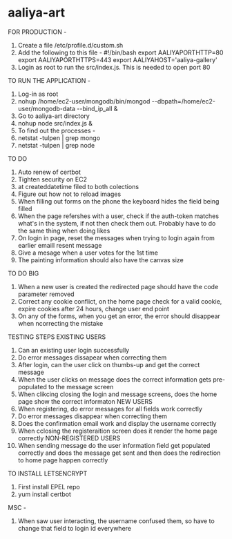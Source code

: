 # aaliya-art

FOR PRODUCTION -

1. Create a file /etc/profile.d/custom.sh
2. Add the following to this file -
    #!/bin/bash
    export AALIYAPORTHTTP=80
    export AALIYAPORTHTTPS=443
    export AALIYAHOST='aaliya-gallery'
3. Login as root to run the src/index.js. This is needed to open port 80

TO RUN THE APPLICATION -
1. Log-in as root
2. nohup /home/ec2-user/mongodb/bin/mongod --dbpath=/home/ec2-user/mongodb-data --bind_ip_all &
3. Go to aaliya-art directory
4. nohup node src/index.js &
5. To find out the processes -
6. netstat -tulpen | grep mongo
7. netstat -tulpen | grep node


TO DO
1. Auto renew of certbot
1. Tighten security on EC2
1. at createddatetime filed to both colections
2. Figure out how not to reload images
4. When filling out forms on the phone the keyboard hides the field being filled
6. When the page refershes with a user, check if the auth-token matches what's in the system, if not then check them out. Probably have to do the same thing when doing likes
7. On login in page, reset the messages when trying to login again from earlier emaill resent message
8. Give a mesage when a user votes for the 1st time
9. The painting information should also have the canvas size


TO DO BIG
1. When a new user is created the redirected page should have the code parameter removed
2. Correct any cookie conflict, on the home page check for a valid cookie, expire cookies after 24 hours, change user end point
3. On any of the forms, when you get an error, the error should disappear when ncorrecting the mistake

TESTING STEPS
EXISTING USERS
1. Can an existing user login successfully
2. Do error messages dissapear when correcting them
2. After login, can the user click on thumbs-up and get the correct message
3. When the user clicks on message does the correct information gets pre-populated to the message screen
4. When clikcing closing the login and message screens, does the home page show the correct informaton
NEW USERS
1. When registering, do error messages for all fields work correctly
2. Do error messages disappear when correcting them
3. Does the confirmation email work and display the username correctly
4. When cclosing the registeraition screen does it render the home page correctly
NON-REGISTERED USERS
1. When sending message do the user information field get populated correctly and does the message get sent and then does the redirection to home page happen correctly



TO INSTALL LETSENCRYPT
1. First install EPEL repo
2. yum install certbot

MSC - 
1. When saw user interacting, the username confused them, so have to change that field to login id everywhere






